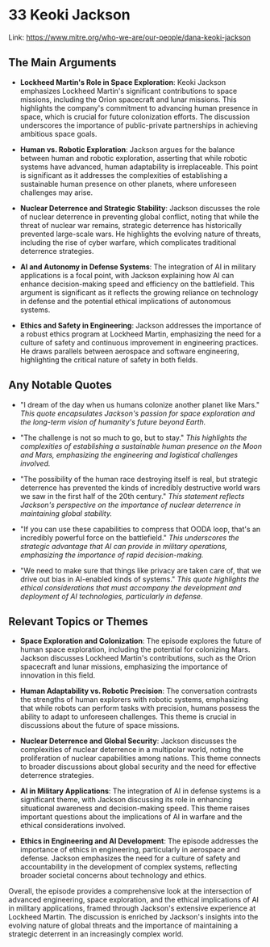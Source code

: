 # 33 Keoki Jackson


Link: https://www.mitre.org/who-we-are/our-people/dana-keoki-jackson



## The Main Arguments

- **Lockheed Martin's Role in Space Exploration**: Keoki Jackson emphasizes Lockheed Martin's significant contributions to space missions, including the Orion spacecraft and lunar missions. This highlights the company's commitment to advancing human presence in space, which is crucial for future colonization efforts. The discussion underscores the importance of public-private partnerships in achieving ambitious space goals.

- **Human vs. Robotic Exploration**: Jackson argues for the balance between human and robotic exploration, asserting that while robotic systems have advanced, human adaptability is irreplaceable. This point is significant as it addresses the complexities of establishing a sustainable human presence on other planets, where unforeseen challenges may arise.

- **Nuclear Deterrence and Strategic Stability**: Jackson discusses the role of nuclear deterrence in preventing global conflict, noting that while the threat of nuclear war remains, strategic deterrence has historically prevented large-scale wars. He highlights the evolving nature of threats, including the rise of cyber warfare, which complicates traditional deterrence strategies.

- **AI and Autonomy in Defense Systems**: The integration of AI in military applications is a focal point, with Jackson explaining how AI can enhance decision-making speed and efficiency on the battlefield. This argument is significant as it reflects the growing reliance on technology in defense and the potential ethical implications of autonomous systems.

- **Ethics and Safety in Engineering**: Jackson addresses the importance of a robust ethics program at Lockheed Martin, emphasizing the need for a culture of safety and continuous improvement in engineering practices. He draws parallels between aerospace and software engineering, highlighting the critical nature of safety in both fields.

## Any Notable Quotes

- "I dream of the day when us humans colonize another planet like Mars."
  *This quote encapsulates Jackson's passion for space exploration and the long-term vision of humanity's future beyond Earth.*

- "The challenge is not so much to go, but to stay."
  *This highlights the complexities of establishing a sustainable human presence on the Moon and Mars, emphasizing the engineering and logistical challenges involved.*

- "The possibility of the human race destroying itself is real, but strategic deterrence has prevented the kinds of incredibly destructive world wars we saw in the first half of the 20th century."
  *This statement reflects Jackson's perspective on the importance of nuclear deterrence in maintaining global stability.*

- "If you can use these capabilities to compress that OODA loop, that's an incredibly powerful force on the battlefield."
  *This underscores the strategic advantage that AI can provide in military operations, emphasizing the importance of rapid decision-making.*

- "We need to make sure that things like privacy are taken care of, that we drive out bias in AI-enabled kinds of systems."
  *This quote highlights the ethical considerations that must accompany the development and deployment of AI technologies, particularly in defense.*

## Relevant Topics or Themes

- **Space Exploration and Colonization**: The episode explores the future of human space exploration, including the potential for colonizing Mars. Jackson discusses Lockheed Martin's contributions, such as the Orion spacecraft and lunar missions, emphasizing the importance of innovation in this field.

- **Human Adaptability vs. Robotic Precision**: The conversation contrasts the strengths of human explorers with robotic systems, emphasizing that while robots can perform tasks with precision, humans possess the ability to adapt to unforeseen challenges. This theme is crucial in discussions about the future of space missions.

- **Nuclear Deterrence and Global Security**: Jackson discusses the complexities of nuclear deterrence in a multipolar world, noting the proliferation of nuclear capabilities among nations. This theme connects to broader discussions about global security and the need for effective deterrence strategies.

- **AI in Military Applications**: The integration of AI in defense systems is a significant theme, with Jackson discussing its role in enhancing situational awareness and decision-making speed. This theme raises important questions about the implications of AI in warfare and the ethical considerations involved.

- **Ethics in Engineering and AI Development**: The episode addresses the importance of ethics in engineering, particularly in aerospace and defense. Jackson emphasizes the need for a culture of safety and accountability in the development of complex systems, reflecting broader societal concerns about technology and ethics.

Overall, the episode provides a comprehensive look at the intersection of advanced engineering, space exploration, and the ethical implications of AI in military applications, framed through Jackson's extensive experience at Lockheed Martin. The discussion is enriched by Jackson's insights into the evolving nature of global threats and the importance of maintaining a strategic deterrent in an increasingly complex world.